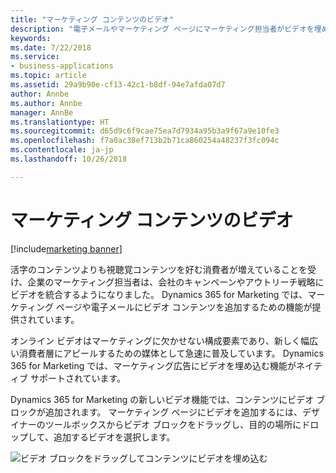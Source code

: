 ```yaml
---
title: "マーケティング コンテンツのビデオ"
description: "電子メールやマーケティング ページにマーケティング担当者がビデオを埋め込めるようになりました。"
keywords: 
ms.date: 7/22/2018
ms.service:
- business-applications
ms.topic: article
ms.assetid: 29a9b90e-cf13-42c1-b8df-94e7afda07d7
author: Annbe
ms.author: Annbe
manager: AnnBe
ms.translationtype: HT
ms.sourcegitcommit: d65d9c6f9cae75ea7d7934a95b3a9f67a9e10fe3
ms.openlocfilehash: f7a0ac38ef713b2b71ca860254a48237f3fc094c
ms.contentlocale: ja-jp
ms.lasthandoff: 10/26/2018

---
```


# <a name="videos-in-marketing-content"></a>マーケティング コンテンツのビデオ

[!include[marketing banner](../../includes/marketing.md)]



活字のコンテンツよりも視聴覚コンテンツを好む消費者が増えていることを受け、企業のマーケティング担当者は、会社のキャンペーンやアウトリーチ戦略にビデオを統合するようになりました。 Dynamics 365 for Marketing では、マーケティング ページや電子メールにビデオ コンテンツを追加するための機能が提供されています。

オンライン ビデオはマーケティングに欠かせない構成要素であり、新しく幅広い消費者層にアピールするための媒体として急速に普及しています。 Dynamics 365 for Marketing では、マーケティング広告にビデオを埋め込む機能がネイティブ サポートされています。

Dynamics 365 for Marketing の新しいビデオ機能では、コンテンツにビデオ ブロックが追加されます。 マーケティング ページにビデオを追加するには、デザイナーのツールボックスからビデオ ブロックをドラッグし、目的の場所にドロップして、追加するビデオを選択します。

![ビデオ ブロックをドラッグしてコンテンツにビデオを埋め込む](media/VideoMarketing.png "ビデオ ブロックをドラッグしてコンテンツにビデオを埋め込む")

<!--
### Who uses this feature
Marketers, marketing managers, and content designers
### Setup required
Administrators can easily set up and configure the feature in the app settings.
-->

